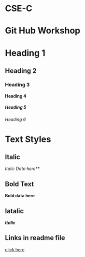# CSE-C
# Git Hub Workshop
# Heading 1
## Heading 2
### Heading 3
#### Heading 4
##### Heading 5
###### Heading 6
# Text Styles

## Italic 
*Italic Data here***

## Bold Text
**Bold data here**

## Iatalic
***Italic***


## Links in readme file
[click here]("https://www.google.com/")


